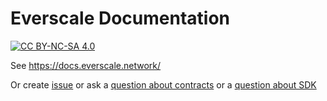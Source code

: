 # Everscale Documentation

[![CC BY-NC-SA 4.0][cc-by-nc-sa-image]][cc-by-nc-sa]

[cc-by-nc-sa]: http://creativecommons.org/licenses/by-nc-sa/4.0/
[cc-by-nc-sa-image]: https://licensebuttons.net/l/by-nc-sa/4.0/88x31.png

See https://docs.everscale.network/

Or create [issue](https://github.com/everscale-org/docs/issues/new) or ask a [question about contracts](https://stackoverflow.com/questions/ask?tags=everscale+solidity) or a [question about SDK](https://stackoverflow.com/questions/ask?tags=everscale+sdk)
